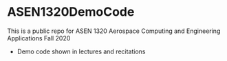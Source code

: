 # ASEN1320DemoCode

This is a public repo for ASEN 1320 Aerospace Computing and Engineering Applications Fall 2020
- Demo code shown in lectures and recitations
